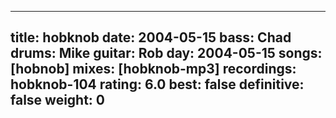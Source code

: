 
---
title: hobknob
date: 2004-05-15
bass:	Chad
drums:	Mike
guitar:	Rob
day: 2004-05-15
songs: [hobnob]
mixes: [hobknob-mp3]
recordings: hobknob-104
rating: 6.0
best: false
definitive: false
weight: 0
---
